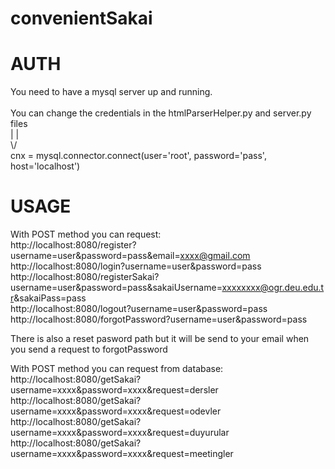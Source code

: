 # convenientSakai

# AUTH 

You need to have a mysql server up and running.</br>
</br>
You can change the credentials in the htmlParserHelper.py and server.py files</br>
| |</br>
\\/</br>
cnx = mysql.connector.connect(user='root', password='pass', host='localhost')</br>

# USAGE

With POST method you can request: </br>
http://localhost:8080/register?username=user&password=pass&email=xxxx@gmail.com</br>
http://localhost:8080/login?username=user&password=pass</br>
http://localhost:8080/registerSakai?username=user&password=pass&sakaiUsername=xxxxxxxx@ogr.deu.edu.tr&sakaiPass=pass</br>
http://localhost:8080/logout?username=user&password=pass</br>
http://localhost:8080/forgotPassword?username=user&password=pass</br>

There is also a reset pasword path but it will be send to your email when you send a request to forgotPassword

With POST method you can request from database:
http://localhost:8080/getSakai?username=xxxx&password=xxxx&request=dersler</br>
http://localhost:8080/getSakai?username=xxxx&password=xxxx&request=odevler</br>
http://localhost:8080/getSakai?username=xxxx&password=xxxx&request=duyurular</br>
http://localhost:8080/getSakai?username=xxxx&password=xxxx&request=meetingler</br>

